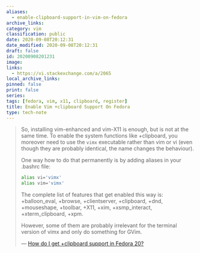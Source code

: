 ```yaml
---
aliases:
  - enable-clipboard-support-in-vim-on-fedora
archive_links: 
category: vim
classification: public
date: 2020-09-08T20:12:31
date_modified: 2020-09-08T20:12:31
draft: false
id: 20200908201231
image: 
links:
  - https://vi.stackexchange.com/a/2065
local_archive_links: 
pinned: false
print: false
series: 
tags: [fedora, vim, x11, clipboard, register]
title: Enable Vim +clipboard Support On Fedora
type: tech-note
---
```


> So, installing vim-enhanced and vim-X11 is enough, but is not at the same time. To enable the system functions like +clipboard, you moreover need to use the `vimx` executable rather than vim or vi (even though they are probably identical, the name changes the behaviour).
> 
> One way how to do that permanently is by adding aliases in your .bashrc file:
> 
> ```sh
> alias vi='vimx'
> alias vim='vimx'
> ```
> 
> The complete list of features that get enabled this way is: +balloon_eval, +browse, +clientserver, +clipboard, +dnd, +mouseshape, +toolbar, +X11, +xim, +xsmp_interact, +xterm_clipboard, +xpm.
> 
> However, some of them are probably irrelevant for the terminal version of vimx and only do something for GVim.
>
> — [How do I get +clipboard support in Fedora 20?](https://vi.stackexchange.com/a/2065)